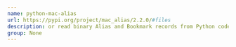 ```yaml
---
name: python-mac-alias
url: https://pypi.org/project/mac_alias/2.2.0/#files
description: or read binary Alias and Bookmark records from Python code. URL : https://pypi.org/project/mac_alias/2.2.0/#files Groups : None
group: None
---
```

